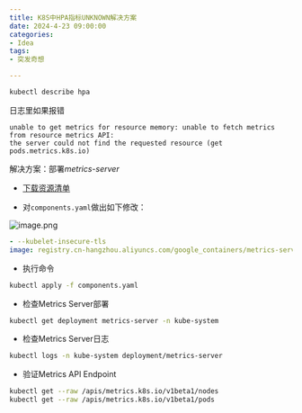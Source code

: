 ```yaml
---
title: K8S中HPA指标UNKNOWN解决方案
date: 2024-4-23 09:00:00
categories:
- Idea
tags:
- 突发奇想

---
```


```bash
kubectl describe hpa 
```

日志里如果报错
```
unable to get metrics for resource memory: unable to fetch metrics from resource metrics API: 
the server could not find the requested resource (get pods.metrics.k8s.io)
```

解决方案：部署*metrics-server*

- [下载资源清单](https://github.com/kubernetes-sigs/metrics-server/releases/latest/download/components.yaml)

- 对`components.yaml`做出如下修改：

![image.png](https://p6-juejin.byteimg.com/tos-cn-i-k3u1fbpfcp/8dc8c68f12d7407798cd748515125496~tplv-k3u1fbpfcp-jj-mark:0:0:0:0:q75.image#?w=723&h=250&s=20269&e=png&b=1f1f1f)
```yaml
- --kubelet-insecure-tls
image: registry.cn-hangzhou.aliyuncs.com/google_containers/metrics-server:v0.7.1
```

- 执行命令
```bash
kubectl apply -f components.yaml
```

- 检查Metrics Server部署

```bash
kubectl get deployment metrics-server -n kube-system
```

- 检查Metrics Server日志
```bash
kubectl logs -n kube-system deployment/metrics-server
```

- 验证Metrics API Endpoint
```bash
kubectl get --raw /apis/metrics.k8s.io/v1beta1/nodes
kubectl get --raw /apis/metrics.k8s.io/v1beta1/pods
```
